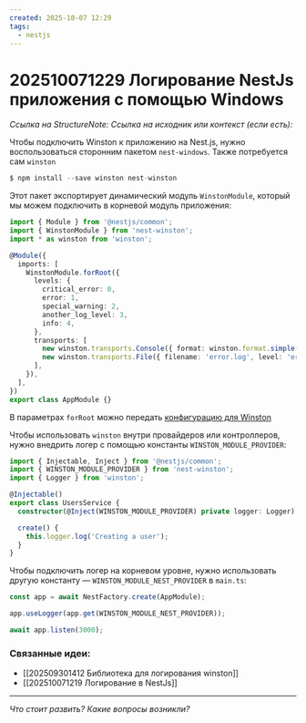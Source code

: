 ```yaml
---
created: 2025-10-07 12:29
tags:
  - nestjs
---
```

# 202510071229 Логирование NestJs приложения с помощью Windows

*Ссылка на StructureNote:*
*Ссылка на исходник или контекст (если есть):* 

Чтобы подключить Winston к приложению на Nest.js, нужно воспользоваться сторонним пакетом `nest-windows`. Также потребуется сам `winston`

```ts
$ npm install --save winston nest-winston
```

Этот пакет экспортирует динамический модуль `WinstonModule`, который мы можем подключить в корневой модуль приложения:

```ts
import { Module } from '@nestjs/common';
import { WinstonModule } from 'nest-winston';
import * as winston from 'winston';

@Module({
  imports: [
    WinstonModule.forRoot({
      levels: {
        critical_error: 0,
        error: 1,
        special_warning: 2,
        another_log_level: 3,
        info: 4,
      },
      transports: [
        new winston.transports.Console({ format: winston.format.simple() }),
        new winston.transports.File({ filename: 'error.log', level: 'error' }),
      ],
    }),
  ],
})
export class AppModule {}
```

В параметрах `forRoot` можно передать [конфигурацию для Winston](https://github.com/winstonjs/winston#usage)

Чтобы использовать `winston` внутри провайдеров или контроллеров, нужно внедрить логер с помощью константы `WINSTON_MODULE_PROVIDER`:

```ts
import { Injectable, Inject } from '@nestjs/common';
import { WINSTON_MODULE_PROVIDER } from 'nest-winston';
import { Logger } from 'winston';

@Injectable()
export class UsersService {
  constructor(@Inject(WINSTON_MODULE_PROVIDER) private logger: Logger) {}

  create() {
    this.logger.log('Creating a user');
  }
}
```

Чтобы подключить логер на корневом уровне, нужно использовать другую константу — `WINSTON_MODULE_NEST_PROVIDER` в `main.ts`:

```ts
const app = await NestFactory.create(AppModule);

app.useLogger(app.get(WINSTON_MODULE_NEST_PROVIDER));

await app.listen(3000);
```

### Связанные идеи:

* [[202509301412 Библиотека для логирования winston]]
* [[202510071219 Логирование в NestJs]]
---

*Что стоит развить? Какие вопросы возникли?*
